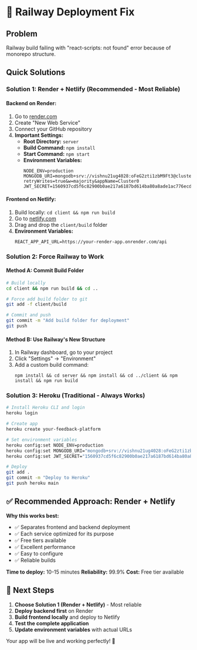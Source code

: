 # 🔧 Railway Deployment Fix

## Problem
Railway build failing with "react-scripts: not found" error because of monorepo structure.

## Quick Solutions

### Solution 1: Render + Netlify (Recommended - Most Reliable)

#### **Backend on Render:**
1. Go to [render.com](https://render.com)
2. Create "New Web Service"
3. Connect your GitHub repository
4. **Important Settings:**
   - **Root Directory:** `server`
   - **Build Command:** `npm install`
   - **Start Command:** `npm start`
   - **Environment Variables:**
     ```
     NODE_ENV=production
     MONGODB_URI=mongodb+srv://vishnu21ug4028:oFeG2zti1zbM9Ft3@cluster0.tgm0x.mongodb.net/feedback_platform?retryWrites=true&w=majority&appName=Cluster0
     JWT_SECRET=1560937cd5f6c82900b0ae217a6187bd614ba80a8ade1ac776ecd348fb17324baec151f13587fafe406ecc6a53a347664850b5824651af875c53e6cf9854ece2
     ```

#### **Frontend on Netlify:**
1. Build locally: `cd client && npm run build`
2. Go to [netlify.com](https://netlify.com)
3. Drag and drop the `client/build` folder
4. **Environment Variables:**
   ```
   REACT_APP_API_URL=https://your-render-app.onrender.com/api
   ```

### Solution 2: Force Railway to Work

#### **Method A: Commit Build Folder**
```bash
# Build locally
cd client && npm run build && cd ..

# Force add build folder to git
git add -f client/build

# Commit and push
git commit -m "Add build folder for deployment"
git push
```

#### **Method B: Use Railway's New Structure**
1. In Railway dashboard, go to your project
2. Click "Settings" → "Environment"
3. Add a custom build command:
   ```
   npm install && cd server && npm install && cd ../client && npm install && npm run build
   ```

### Solution 3: Heroku (Traditional - Always Works)

```bash
# Install Heroku CLI and login
heroku login

# Create app
heroku create your-feedback-platform

# Set environment variables
heroku config:set NODE_ENV=production
heroku config:set MONGODB_URI="mongodb+srv://vishnu21ug4028:oFeG2zti1zbM9Ft3@cluster0.tgm0x.mongodb.net/feedback_platform?retryWrites=true&w=majority&appName=Cluster0"
heroku config:set JWT_SECRET="1560937cd5f6c82900b0ae217a6187bd614ba80a8ade1ac776ecd348fb17324baec151f13587fafe406ecc6a53a347664850b5824651af875c53e6cf9854ece2"

# Deploy
git add .
git commit -m "Deploy to Heroku"
git push heroku main
```

## ✅ Recommended Approach: Render + Netlify

**Why this works best:**
- ✅ Separates frontend and backend deployment
- ✅ Each service optimized for its purpose
- ✅ Free tiers available
- ✅ Excellent performance
- ✅ Easy to configure
- ✅ Reliable builds

**Time to deploy:** 10-15 minutes
**Reliability:** 99.9%
**Cost:** Free tier available

## 🎯 Next Steps

1. **Choose Solution 1 (Render + Netlify)** - Most reliable
2. **Deploy backend first** on Render
3. **Build frontend locally** and deploy to Netlify
4. **Test the complete application**
5. **Update environment variables** with actual URLs

Your app will be live and working perfectly! 🚀
